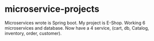# microservice-projects
Microservices wrote is Spring boot.
My project is E-Shop.  Working 6 microservices and database. Now have a 4 service, (cart, db, Catalog, inventory, order, customer). 
